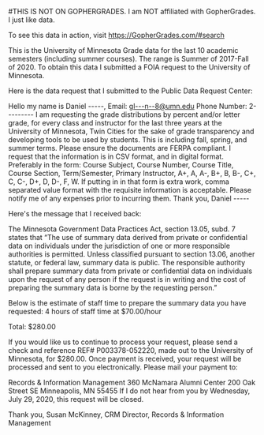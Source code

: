 #THIS IS NOT ON GOPHERGRADES. I am NOT affiliated with GopherGrades. I just like data.

To see this data in action, visit https://GopherGrades.com/#search

This is the University of Minnesota Grade data for the last 10 academic semesters (including summer courses). The range is Summer of 2017-Fall of 2020. To obtain this data I submitted a FOIA request to the University of Minnesota.

Here is the data request that I submitted to the Public Data Request Center:

Hello my name is Daniel -----, Email: gl---n--8@umn.edu Phone Number: 2--------- I am requesting the grade distributions by percent and/or letter grade, for every class and instructor for the last three years at the University of Minnesota, Twin Cities for the sake of grade transparency and developing tools to be used by students. This is including fall, spring, and summer terms. Please ensure the documents are FERPA compliant. I request that the information is in CSV format, and in digital format. Preferably in the form: Course Subject, Course Number, Course Title, Course Section, Term/Semester, Primary Instructor, A+, A, A-, B+, B, B-, C+, C, C-, D+, D, D-, F, W. If putting in in that form is extra work, comma separated value format with the requisite information is acceptable. Please notify me of any expenses prior to incurring them. Thank you, Daniel -----

Here's the message that I received back:

The Minnesota Government Data Practices Act, section 13.05, subd. 7 states that “The use of summary data derived from private or confidential data on individuals under the jurisdiction of one or more responsible authorities is permitted. Unless classified pursuant to section 13.06, another statute, or federal law, summary data is public. The responsible authority shall prepare summary data from private or confidential data on individuals upon the request of any person if the request is in writing and the cost of preparing the summary data is borne by the requesting person.”

Below is the estimate of staff time to prepare the summary data you have requested: 4 hours of staff time at $70.00/hour

Total: $280.00

If you would like us to continue to process your request, please send a check and reference REF# P003378-052220, made out to the University of Minnesota, for $280.00. Once payment is received, your request will be processed and sent to you electronically. Please mail your payment to:

Records & Information Management
360 McNamara Alumni Center
200 Oak Street SE
Minneapolis, MN 55455
If I do not hear from you by Wednesday, July 29, 2020, this request will be closed.

Thank you,
Susan McKinney, CRM
Director, Records & Information Management
